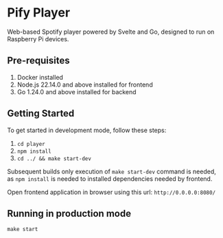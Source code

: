 # Pify Player

Web-based Spotify player powered by Svelte and Go, designed to run on Raspberry Pi devices.

## Pre-requisites

1. Docker installed
2. Node.js 22.14.0 and above installed for frontend
3. Go 1.24.0 and above installed for backend

## Getting Started

To get started in development mode, follow these steps:

1. `cd player`
2. `npm install`
3. `cd ../ && make start-dev`

Subsequent builds only execution of `make start-dev` command is needed, as `npm install` is needed to installed dependencies needed by frontend.

Open frontend application in browser using this url: `http://0.0.0.0:8080/`

## Running in production mode

`make start`

